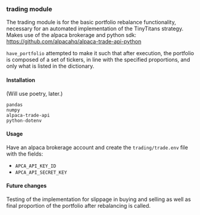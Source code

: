 
### trading module

The trading module is for the basic portfolio rebalance functionality, necessary for an automated implementation of the TinyTitans strategy.
Makes use of the alpaca brokerage and python sdk: https://github.com/alpacahq/alpaca-trade-api-python

`have_portfolio` attempted to make it such that after execution, the portfolio is composed of a set of tickers, in line with the specified proportions,
and only what is listed in the dictionary.

#### Installation
(Will use poetry, later.)
```
pandas
numpy 
alpaca-trade-api
python-dotenv
```

#### Usage
Have an alpaca brokerage account and create the `trading/trade.env` file with the fields:
* `APCA_API_KEY_ID`
* `APCA_API_SECRET_KEY`

#### Future changes
Testing of the implementation for slippage in buying and selling as well as final proportion of the portfolio after rebalancing is called.
